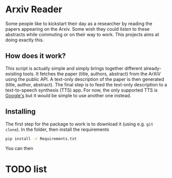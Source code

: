 # Arxiv Reader

Some people like to kickstart their day as a researcher by reading the papers appearing on the Arxiv.
Some wish they could _listen_ to these abstracts while commuting or on their way to work.
This projects aims at doing exactly this.

## How does it work?

This script is actually simple and simply brings together different already-existing tools.
It fetches the paper (title, authors, abstract) from the ArXiV using the public API.
A text-only description of the paper is then generated (title, author, abstract).
The final step is to feed the text-only description to a text-to-speech synthesis (TTS) app.
For now, the only supported TTS is [Google's](https://cloud.google.com/text-to-speech) but it would be simple to use another one instead.

## Installing

The first step for the package to work is to download it (using e.g. `git clone`). In the folder, then install the requirements
```bash
pip install -r Requirements.txt
```
You can then 

# TODO list

